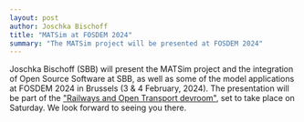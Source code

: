 ```yaml
---
layout: post
author: Joschka Bischoff
title: "MATSim at FOSDEM 2024"
summary: "The MATSim project will be presented at FOSDEM 2024"
---
```


Joschka Bischoff (SBB) will present the MATSim project and the integration of Open Source Software at SBB, as well as some of the model applications at FOSDEM 2024 in Brussels (3 & 4 February, 2024).
The presentation will be part of the ["Railways and Open Transport devroom"](https://fosdem.org/2024/schedule/track/railways-and-open-transport/), set to take place on Saturday. We look forward to seeing you there. 
